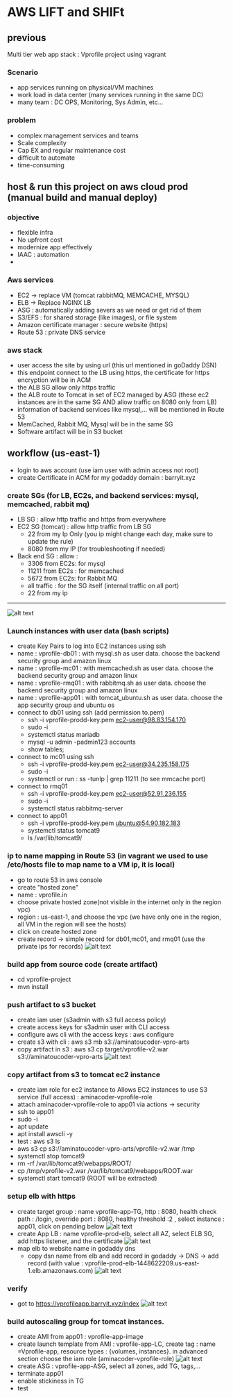 # AWS LIFT and SHIFt

## previous 
Multi tier web app stack : Vprofile project using vagrant
### Scenario
- app services running on physical/VM machines
- work load in data center (many services running in the same DC)
- many team : DC OPS, Monitoring, Sys Admin, etc...

### problem 
- complex management services and teams 
- Scale complexity
- Cap EX and regular maintenance cost
- difficult to automate
- time-consuming

## host & run this project on aws cloud prod (manual build and manual deploy)

### objective
- flexible infra
- No upfront cost
- modernize app effectively
- IAAC : automation
- 
### Aws services
- EC2 -> replace VM (tomcat rabbitMQ, MEMCACHE, MYSQL)
- ELB -> Replace NGINX LB
- ASG : automatically adding severs as we need or get rid of them
- S3/EFS : for shared storage (like images), or file system
- Amazon certificate manager : secure website (https) 
- Route 53 : private DNS service

### aws stack
- user access the site by using url (this url mentioned in goDaddy DSN)
- this endpoint connect to the LB using https, the certificate for https encryption will be in ACM
- the ALB SG allow only https traffic
- the ALB route to Tomcat in set of EC2 managed by ASG (these ec2 instances are in the same SG AND allow traffic on 8080 only from LB)
- information of backend services like mysql,... will be mentioned in Route 53
- MemCached, Rabbit MQ, Mysql will be in the same SG
- Software artifact will be in S3 bucket

## workflow (us-east-1)
- login to aws account (use iam user with admin access not root)
- create Certificate in ACM for my godaddy domain : barryit.xyz
### create SGs (for LB, EC2s, and backend services: mysql, memcached, rabbit mq)
- LB SG  : allow http traffic and https from everywhere
- EC2 SG (tomcat) : allow http traffic from LB SG
    - 22 from my Ip Only (you ip might change each day, make sure to update the rule)
    - 8080 from my IP (for troubleshooting if needed)
- Back end SG : allow :
    - 3306 from EC2s: for mysql 
    - 11211 from EC2s : for memcached
    - 5672 from EC2s: for Rabbit MQ
    - all traffic : for the SG itself (internal traffic on all port)
    - 22 from my ip
***
![alt text](https://github.com/AminaB/devops/blob/master/full_devops/aws/SGs.png)
### Launch instances with user data (bash scripts)
- create Key Pairs to log into EC2 instances using ssh
- name : vprofile-db01 : with mysql.sh as user data. choose the backend security group and amazon linux
- name : vprofile-mc01 : with memcached.sh as user data. choose the backend security group and amazon linux
- name : vprofile-rmq01 : with rabbitmq.sh as user data. choose the backend security group and amazon linux
- name : vprofile-app01 : with tomcat_ubuntu.sh as user data. choose the app security group and ubuntu os
- connect to db01 using ssh (add permission to.pem)
    - ssh -i vprofile-prodd-key.pem ec2-user@98.83.154.170
    - sudo -i
    - systemctl status mariadb
    - mysql -u admin -padmin123 accounts
    - show tables;
- connect to mc01 using ssh
    - ssh -i vprofile-prodd-key.pem ec2-user@34.235.158.175
    - sudo -i
    - systemctl or run :  ss -tunlp | grep 11211 (to see mmcache port)
- connect to rmq01
    - ssh -i vprofile-prodd-key.pem ec2-user@52.91.236.155
    - sudo -i
    - systemctl status rabbitmq-server
- connect to app01
  - ssh -i vprofile-prodd-key.pem ubuntu@54.90.182.183
  - systemctl status tomcat9
  -  ls /var/lib/tomcat9/

### ip to name mapping in Route 53 (in vagrant we used to use /etc/hosts file to map name to a VM ip, it is local) 
- go to route 53 in aws console
- create "hosted zone"
- name : vprofile.in
- choose private hosted zone(not visible in the internet only in the region vpc)
- region : us-east-1, and choose the vpc (we have only one in the region, all VM in the region will see the hosts)
- click on create hosted zone
- create record -> simple record for db01,mc01, and rmq01 (use the private ips for records)
![alt text](https://github.com/AminaB/devops/blob/master/full_devops/aws/route53HostedZone.png)

### build app from source code (create artifact)
- cd vprofile-project
- mvn install
### push artifact to s3 bucket
- create iam user (s3admin with s3 full access policy)
- create access keys for s3admin user with CLI access
- configure aws cli with the access keys : aws configure
- create s3 with cli : aws s3 mb s3://aminatoucoder-vpro-arts
- copy artifact in s3 :  aws s3 cp target/vprofile-v2.war s3://aminatoucoder-vpro-arts
![alt text](https://github.com/AminaB/devops/blob/master/full_devops/aws/s3.png)
### copy artifact from s3 to tomcat ec2 instance
- create iam role for ec2 instance to Allows EC2 instances to use S3 service (full access) : aminacoder-vprofile-role
- attach aminacoder-vprofile-role to app01 via actions -> security
- ssh to app01
- sudo -i
- apt update
- apt install awscli -y
- test : aws s3 ls
- aws s3 cp s3://aminatoucoder-vpro-arts/vprofile-v2.war /tmp
- systemctl stop tomcat9
- rm -rf /var/lib/tomcat9/webapps/ROOT/
- cp /tmp/vprofile-v2.war /var/lib/tomcat9/webapps/ROOT.war
- systemctl start tomcat9 (ROOT will be extracted)
### setup elb with https
- create target group : name vprofile-app-TG, http : 8080, health check path : /login, override port : 8080, healthy threshold :2 , select instance : app01, click on pending below
![alt text](https://github.com/AminaB/devops/blob/master/full_devops/aws/paas/TG.png)
- create App LB : name vprofile-prod-elb, select all AZ, select  ELB SG, add https listener, and the certificate
![alt text](https://github.com/AminaB/devops/blob/master/full_devops/aws/LB.png)
- map elb to website name in godaddy dns
  - copy dsn name from elb and add record in godaddy -> DNS -> add record (with value : vprofile-prod-elb-1448622209.us-east-1.elb.amazonaws.com)
![alt text](https://github.com/AminaB/devops/blob/master/full_devops/aws/paas/domain.png)
### verify
- got to  https://vprofileapp.barryit.xyz/index
![alt text](https://github.com/AminaB/devops/blob/master/full_devops/aws/webpagelogin_with_domain_name.png)
### build autoscaling group for tomcat instances.
- create AMI from app01 : vprofile-app-image
- create launch template from AMI : vprofile-app-LC, create tag : name =Vprofile-app, resource types : {volumes, instances}. in advanced section choose the iam role (aminacoder-vprofile-role)
  ![alt text](https://github.com/AminaB/devops/blob/master/full_devops/aws/LT.png)
- create ASG : vprofile-app-ASG, select all zones, add TG, tags,...
- terminate app01
- enable stickiness in TG
- test
